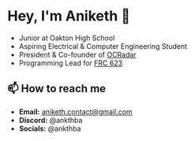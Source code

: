 # Hey, I'm Aniketh 👋
- Junior at Oakton High School
- Aspiring Electrical & Computer Engineering Student
- President & Co-founder of [OCRadar](https://github.com/OCRadar)
- Programming Lead for [FRC 623](https://github.com/CougarProgramming623)

## 📫 How to reach me
- **Email:** [aniketh.contact@gmail.com](mailto:aniketh.contact@gmail.com)
- **Discord:** @ankthba
- **Socials:** @ankthba
